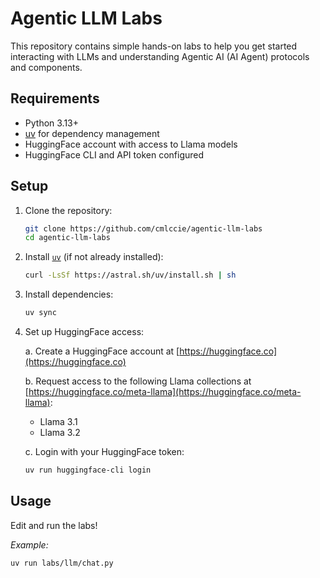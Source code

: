 # Agentic LLM Labs

This repository contains simple hands-on labs to help you get started interacting with LLMs and understanding Agentic AI (AI Agent) protocols and components.

## Requirements

- Python 3.13+
- [uv](https://github.com/astral-sh/uv) for dependency management
- HuggingFace account with access to Llama models
- HuggingFace CLI and API token configured

## Setup

1. Clone the repository:

   ```sh
   git clone https://github.com/cmlccie/agentic-llm-labs
   cd agentic-llm-labs
   ```

2. Install [`uv`](https://docs.astral.sh/uv/) (if not already installed):

   ```sh
   curl -LsSf https://astral.sh/uv/install.sh | sh
   ```

3. Install dependencies:

   ```sh
   uv sync
   ```

4. Set up HuggingFace access:

   a. Create a HuggingFace account at [https://huggingface.co](https://huggingface.co)

   b. Request access to the following Llama collections at [https://huggingface.co/meta-llama](https://huggingface.co/meta-llama):

   - Llama 3.1
   - Llama 3.2

   c. Login with your HuggingFace token:

   ```sh
   uv run huggingface-cli login
   ```

## Usage

Edit and run the labs!

_Example:_

```sh
uv run labs/llm/chat.py
```

